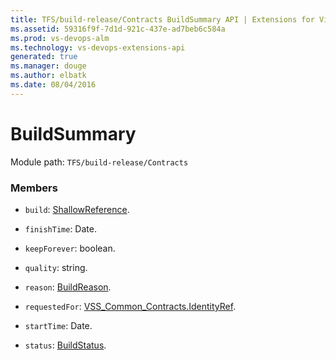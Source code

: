 ```yaml
---
title: TFS/build-release/Contracts BuildSummary API | Extensions for Visual Studio Team Services
ms.assetid: 59316f9f-7d1d-921c-437e-ad7beb6c584a
ms.prod: vs-devops-alm
ms.technology: vs-devops-extensions-api
generated: true
ms.manager: douge
ms.author: elbatk
ms.date: 08/04/2016
---
```


# BuildSummary

Module path: `TFS/build-release/Contracts`


### Members

* `build`: [ShallowReference](./ShallowReference.md). 

* `finishTime`: Date. 

* `keepForever`: boolean. 

* `quality`: string. 

* `reason`: [BuildReason](./BuildReason.md). 

* `requestedFor`: [VSS_Common_Contracts.IdentityRef](../../../VSS/WebApi/Contracts/IdentityRef.md). 

* `startTime`: Date. 

* `status`: [BuildStatus](./BuildStatus.md). 

